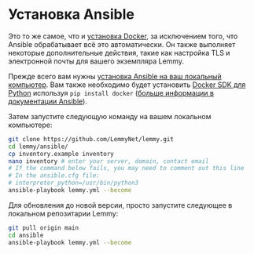 # Установка Ansible

Это то же самое, что и [установка Docker](install_docker.md), за исключением того, что Ansible обрабатывает всё это автоматически. Он также выполняет некоторые дополнительные действия, такие как настройка TLS и электронной почты для вашего экземпляра Lemmy.

Прежде всего вам нужны [установка Ansible на ваш локальный компьютер](https://docs.ansible.com/ansible/latest/installation_guide/intro_installation.html). Вам также необходимо будет установить [Docker SDK для Python](https://pypi.org/project/docker/) используя `pip install docker` ([больше информации в документации Ansible](https://docs.ansible.com/ansible/latest/collections/community/docker/docker_compose_module.html#id4)).

Затем запустите следующую команду на вашем локальном компьютере:

```bash
git clone https://github.com/LemmyNet/lemmy.git
cd lemmy/ansible/
cp inventory.example inventory
nano inventory # enter your server, domain, contact email
# If the command below fails, you may need to comment out this line
# In the ansible.cfg file:
# interpreter_python=/usr/bin/python3
ansible-playbook lemmy.yml --become
```

Для обновления до новой версии, просто запустите следующее в локальном репозитарии Lemmy:

```bash
git pull origin main
cd ansible
ansible-playbook lemmy.yml --become
```
